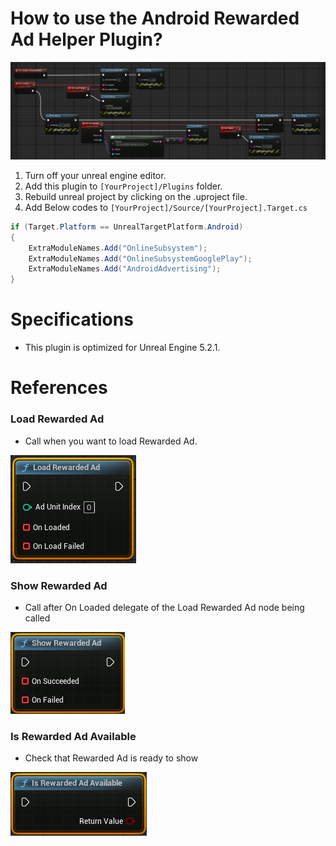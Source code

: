 # How to use the Android Rewarded Ad Helper Plugin?

![alt text](Preview.png)

1. Turn off your unreal engine editor.
2. Add this plugin to `[YourProject]/Plugins` folder.
3. Rebuild unreal project by clicking on the .uproject file.
4. Add Below codes to `[YourProject]/Source/[YourProject].Target.cs`
```csharp
if (Target.Platform == UnrealTargetPlatform.Android)
{
	ExtraModuleNames.Add("OnlineSubsystem");
	ExtraModuleNames.Add("OnlineSubsystemGooglePlay");
	ExtraModuleNames.Add("AndroidAdvertising");
}
```

# Specifications
- This plugin is optimized for Unreal Engine 5.2.1.

# References

### Load Rewarded Ad
- Call when you want to load Rewarded Ad. 

![alt text](LoadRewardedAd-node.png)

### Show Rewarded Ad
- Call after On Loaded delegate of the Load Rewarded Ad node being called

![alt text](ShowRewardedAd-node.png)

### Is Rewarded Ad Available
- Check that Rewarded Ad is ready to show

![alt text](IsRewardedAdAvailable-node.png)
